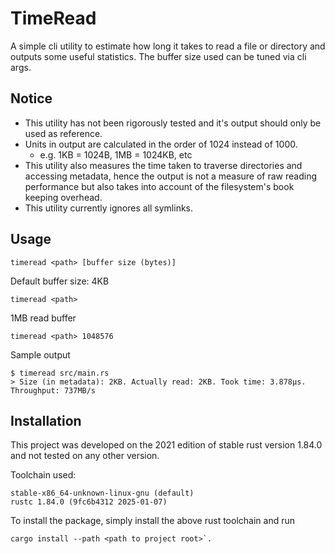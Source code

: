 # TimeRead

A simple cli utility to estimate how long it takes to read a file or directory
and outputs some useful statistics. The buffer size used can be tuned via cli
args.

## Notice

- This utility has not been rigorously tested and it's output should only be
  used as reference.
- Units in output are calculated in the order of 1024 instead of 1000.
  - e.g. 1KB = 1024B, 1MB = 1024KB, etc
- This utility also measures the time taken to traverse directories and
  accessing metadata, hence the output is not a measure of raw reading
  performance but also takes into account of the filesystem's book keeping
  overhead.
- This utility currently ignores all symlinks.

## Usage

```
timeread <path> [buffer size (bytes)]
```

Default buffer size: 4KB

```shell
timeread <path>
```

1MB read buffer

```shell
timeread <path> 1048576
```

Sample output

```shell
$ timeread src/main.rs
> Size (in metadata): 2KB. Actually read: 2KB. Took time: 3.878µs. Throughput: 737MB/s
```

## Installation

This project was developed on the 2021 edition of stable rust version 1.84.0
and not tested on any other version.

Toolchain used:

```
stable-x86_64-unknown-linux-gnu (default)
rustc 1.84.0 (9fc6b4312 2025-01-07)
```

To install the package, simply install the above rust toolchain and run

```shell
cargo install --path <path to project root>`.
```
